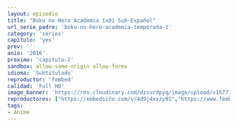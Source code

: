 ```yaml
---
layout: episodio
title: "Boku no Hero Academia 1x01 Sub-Español"
url_serie_padre: 'boku-no-hero-academia-temporada-1'
category: 'series'
capitulo: 'yes'
prev: ''
anio: '2016'
proximo: 'capitulo-2'
sandbox: allow-same-origin allow-forms
idioma: 'Subtitulado'
reproductor: 'fembed'
calidad: 'Full HD'
image_banner: 'https://res.cloudinary.com/dzsurdpyq/image/upload/v1577157932/My-Hero-Academia-temporada-1-banner_inbjty.jpg'
reproductores: ["https://embedsito.com/v/4d9j4xxzy91","https://www.fembed.com/v/4d9j4xxzy91"]
tags:
- Anime
---
```











